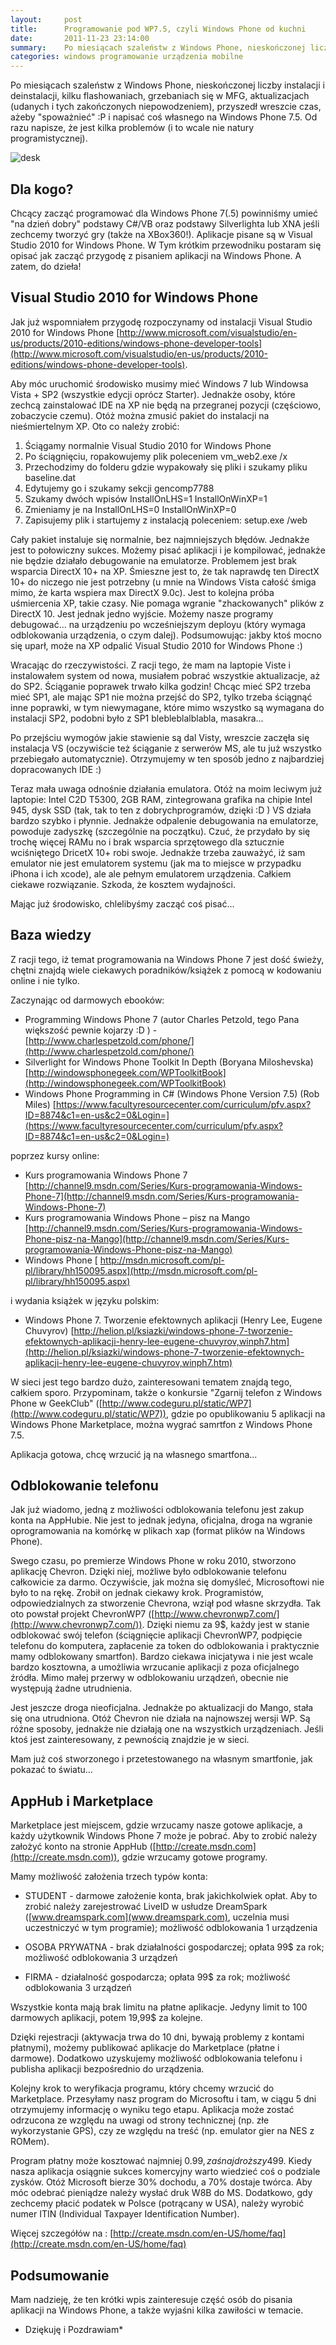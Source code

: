 ```yaml
---
layout:     post
title:      Programowanie pod WP7.5, czyli Windows Phone od kuchni
date:       2011-11-23 23:14:00
summary:    Po miesiącach szaleństw z Windows Phone, nieskończonej liczby instalacji i deinstalacji, kilku flashowaniach, grzebaniach się w MFG, aktualizacjach (udanych i tych zakończonych niepowodzeniem), przyszedł wreszcie czas, ażeby "spoważnieć"  — P i napisać coś własnego na Windows Phone 7.5. Od razu napisz...
categories: windows programowanie urządzenia mobilne
---
```




Po miesiącach szaleństw z Windows Phone, nieskończonej liczby instalacji i deinstalacji, kilku flashowaniach, grzebaniach się w MFG, aktualizacjach (udanych i tych zakończonych niepowodzeniem), przyszedł wreszcie czas, ażeby "spoważnieć" :P i napisać coś własnego na Windows Phone 7.5. Od razu napisze, że jest kilka problemów (i to wcale nie natury programistycznej).



![desk](https://raw.githubusercontent.com/djfoxer/djfoxer.github.io/master/_img/2011-11-23-_159_/g_-_608x405_-_-_28713x20150107205731_0.jpg)





## Dla kogo?



Chcący zacząć programować dla Windows Phone 7(.5) powinniśmy umieć "na dzień dobry" podstawy C#/VB oraz podstawy Silverlighta lub XNA jeśli zechcemy tworzyć gry (także na XBox360!). Aplikacje pisane są w Visual Studio 2010 for Windows Phone. W Tym krótkim przewodniku postaram się opisać jak zacząć przygodę z pisaniem aplikacji na Windows Phone. A zatem, do dzieła!




## Visual Studio 2010 for Windows Phone



Jak już wspomniałem przygodę rozpoczynamy od instalacji Visual Studio 2010 for Windows Phone [http://www.microsoft.com/visualstudio/en-us/products/2010-editions/windows-phone-developer-tools](http://www.microsoft.com/visualstudio/en-us/products/2010-editions/windows-phone-developer-tools). 

Aby móc uruchomić środowisko musimy mieć Windows 7  lub Windowsa Vista + SP2 (wszystkie edycji oprócz Starter). Jednakże osoby, które zechcą zainstalować IDE na XP nie będą na przegranej pozycji (częściowo, zobaczycie czemu). Otóż można zmusić pakiet do instalacji na nieśmiertelnym XP. Oto co należy zrobić:
 
1. Ściągamy normalnie Visual Studio 2010 for Windows Phone
2. Po ściągnięciu, ropakowujemy plik poleceniem vm_web2.exe /x
3. Przechodzimy do folderu gdzie wypakowały się pliki i szukamy pliku baseline.dat
4. Edytujemy go i szukamy sekcji gencomp7788
5. Szukamy dwóch wpisów 
InstallOnLHS=1
InstallOnWinXP=1
6. Zmieniamy je na 
InstallOnLHS=0
InstallOnWinXP=0
7. Zapisujemy plik i startujemy z instalacją poleceniem: setup.exe /web

Cały pakiet instaluje się normalnie, bez najmniejszych błędów. Jednakże jest to połowiczny sukces. Możemy pisać aplikacji i je kompilować, jednakże nie będzie działało debugowanie na emulatorze. Problemem jest brak wsparcia DirectX 10+ na XP. Śmieszne jest to, że tak naprawdę ten DirectX 10+ do niczego nie jest potrzebny (u mnie na Windows Vista całość śmiga mimo, że karta wspiera max DirectX 9.0c). Jest to kolejna próba uśmiercenia XP, takie czasy. Nie pomaga wgranie "zhackowanych" plików z DirectX 10. Jest jednak jedno wyjście. Możemy nasze programy debugować... na urządzeniu po wcześniejszym deployu (który wymaga odblokowania urządzenia, o czym dalej). Podsumowując: jakby ktoś mocno się uparł, może na XP odpalić Visual Studio 2010 for Windows Phone :)

Wracając do rzeczywistości. Z racji tego, że mam na laptopie Viste i instalowałem system od nowa, musiałem pobrać wszystkie aktualizacje, aż do SP2. Ściąganie poprawek trwało kilka godzin! Chcąc mieć SP2 trzeba mieć SP1, ale mając SP1 nie można przejść do SP2, tylko trzeba ściągnąć inne poprawki, w tym niewymagane, które mimo wszystko są wymagana do instalacji SP2, podobni było z SP1 blebleblalblabla, masakra... 

Po przejściu wymogów jakie stawienie są dal Visty, wreszcie zaczęła się instalacja VS (oczywiście też ściąganie z serwerów MS, ale tu już wszystko przebiegało automatycznie). Otrzymujemy w ten sposób jedno z najbardziej dopracowanych IDE :)

Teraz mała uwaga odnośnie działania emulatora. Otóż na moim leciwym już laptopie: Intel C2D T5300, 2GB RAM, zintegrowana grafika na chipie Intel 945, dysk SSD (tak, tak to ten z dobrychprogramów, dzięki :D ) VS działa bardzo szybko i płynnie. Jednakże odpalenie debugowania na emulatorze, powoduje zadyszkę (szczególnie na początku). Czuć, że przydało by się trochę więcej RAMu no i brak wsparcia sprzętowego dla sztucznie wciśniętego DricetX 10+ robi swoje. Jednakże trzeba zauważyć, iż sam emulator nie jest emulatorem systemu (jak ma to miejsce w przypadku iPhona i ich xcode), ale ale pełnym emulatorem urządzenia. Całkiem ciekawe rozwiązanie. Szkoda, że kosztem wydajności.

Mając już środowisko, chlelibyśmy zacząć coś pisać...




## Baza wiedzy



Z racji tego, iż temat programowania na Windows Phone 7 jest dość świeży, chętni znajdą wiele ciekawych poradników/książek z pomocą w kodowaniu online i nie tylko. 

Zaczynając od darmowych ebooków:
- Programming Windows Phone 7 (autor Charles Petzold, tego Pana większość pewnie kojarzy :D ) - [http://www.charlespetzold.com/phone/](http://www.charlespetzold.com/phone/)
- Silverlight for Windows Phone Toolkit In Depth (Boryana Miloshevska) [http://windowsphonegeek.com/WPToolkitBook](http://windowsphonegeek.com/WPToolkitBook)
- Windows Phone Programming in C# (Windows Phone Version 7.5) (Rob Miles) [https://www.facultyresourcecenter.com/curriculum/pfv.aspx?ID=8874&c1=en-us&c2=0&Login=](https://www.facultyresourcecenter.com/curriculum/pfv.aspx?ID=8874&c1=en-us&c2=0&Login=)

poprzez kursy online:
- Kurs programowania Windows Phone 7 
[http://channel9.msdn.com/Series/Kurs-programowania-Windows-Phone-7](http://channel9.msdn.com/Series/Kurs-programowania-Windows-Phone-7)
- Kurs programowania Windows Phone – pisz na Mango
[http://channel9.msdn.com/Series/Kurs-programowania-Windows-Phone-pisz-na-Mango](http://channel9.msdn.com/Series/Kurs-programowania-Windows-Phone-pisz-na-Mango)
- Windows Phone 
[ http://msdn.microsoft.com/pl-pl/library/hh150095.aspx](http://msdn.microsoft.com/pl-pl/library/hh150095.aspx)

i wydania książek w języku polskim:
- Windows Phone 7. Tworzenie efektownych aplikacji (Henry Lee, Eugene Chuvyrov) [http://helion.pl/ksiazki/windows-phone-7-tworzenie-efektownych-aplikacji-henry-lee-eugene-chuvyrov,winph7.htm](http://helion.pl/ksiazki/windows-phone-7-tworzenie-efektownych-aplikacji-henry-lee-eugene-chuvyrov,winph7.htm)

W sieci jest tego bardzo dużo, zainteresowani tematem znajdą tego, całkiem sporo. Przypominam, także o konkursie "Zgarnij telefon z Windows Phone w GeekClub" ([http://www.codeguru.pl/static/WP7](http://www.codeguru.pl/static/WP7)), gdzie po opublikowaniu 5 aplikacji na Windows Phone Marketplace, można wygrać samrtfon z Windows Phone 7.5.

Aplikacja gotowa, chcę wrzucić ją na własnego smartfona...




## Odblokowanie telefonu



Jak już wiadomo, jedną z możliwości odblokowania telefonu jest zakup konta na AppHubie. Nie jest to jednak jedyna, oficjalna, droga na wgranie oprogramowania na komórkę w plikach xap (format plików na Windows Phone). 

Swego czasu, po premierze Windows Phone w roku 2010, stworzono aplikację Chevron. Dzięki niej, możliwe było odblokowanie telefonu całkowicie za darmo. Oczywiście, jak można się domyśleć, Microsoftowi nie było to na rękę. Zrobił on jednak ciekawy krok. Programistów, odpowiedzialnych za stworzenie Chevrona, wziął pod własne skrzydła. Tak oto powstał projekt ChevronWP7 ([http://www.chevronwp7.com/](http://www.chevronwp7.com/)). Dzięki niemu za 9$, każdy jest w stanie odblokować swój telefon (ściągnięcie aplikacji ChevronWP7, podpięcie telefonu do komputera, zapłacenie za token do odblokowania i  praktycznie mamy odblokowany smartfon). Bardzo ciekawa inicjatywa i nie jest wcale bardzo kosztowna, a umożliwia wrzucanie aplikacji z poza oficjalnego źródła. Mimo małej przerwy w odblokowaniu urządzeń, obecnie nie występują żadne utrudnienia.

Jest jeszcze droga nieoficjalna. Jednakże po aktualizacji do Mango, stała się ona utrudniona. Otóż Chevron nie działa na najnowszej wersji WP. Są różne sposoby, jednakże nie działają one na wszystkich urządzeniach. Jeśli ktoś jest zainteresowany, z pewnością znajdzie je w sieci.

Mam już coś stworzonego i przetestowanego na własnym smartfonie, jak pokazać to światu...




## AppHub i Marketplace




Marketplace jest miejscem, gdzie wrzucamy nasze gotowe aplikacje, a każdy użytkownik Windows Phone 7 może je pobrać. Aby to zrobić należy założyć konto na stronie AppHub ([http://create.msdn.com](http://create.msdn.com)), gdzie wrzucamy gotowe programy.

Mamy możliwość założenia trzech typów konta:

- STUDENT - darmowe założenie konta, brak jakichkolwiek opłat. Aby to zrobić należy zarejestrować LiveID w usłudze DreamSpark ([www.dreamspark.com](www.dreamspark.com), uczelnia musi uczestniczyć w tym programie);  możliwość odblokowania 1 urządzenia

- OSOBA PRYWATNA - brak działalności gospodarczej; opłata 99$ za rok; możliwość odblokowania 3 urządzeń

- FIRMA - działalność gospodarcza; opłata 99$ za rok; możliwość odblokowania 3 urządzeń

Wszystkie konta mają brak limitu na płatne aplikacje. Jedyny limit to 100 darmowych aplikacji, potem 19,99$ za kolejne.

Dzięki rejestracji (aktywacja trwa do 10 dni, bywają problemy z kontami płatnymi), możemy publikować aplikacje do Marketplace (płatne i darmowe). Dodatkowo uzyskujemy możliwość odblokowania telefonu i publisha aplikacji bezpośrednio do urządzenia.

Kolejny krok to weryfikacja programu, który chcemy wrzucić do Marketplace. Przesyłamy nasz program do Microsoftu i tam, w ciągu 5 dni otrzymujemy informację o wyniku tego etapu. Aplikacja może zostać odrzucona ze względu na uwagi od strony technicznej (np. złe wykorzystanie GPS), czy ze względu na treść (np. emulator gier na NES z ROMem).

Program płatny może kosztować najmniej 0.99$, zaś najdroższy 499$.
Kiedy nasza aplikacja osiągnie sukces komercyjny warto wiedzieć coś o podziale zysków. Otóż Microsoft bierze 30% dochodu, a 70% dostaje twórca. Aby móc odebrać pieniądze należy wysłać druk W8B do MS. Dodatkowo, gdy zechcemy płacić podatek w Polsce (potrącany w USA), należy wyrobić numer ITIN (Individual Taxpayer Identification Number).

Więcej szczegółów na : [http://create.msdn.com/en-US/home/faq](http://create.msdn.com/en-US/home/faq)







##  Podsumowanie 



Mam nadzieję, że ten krótki wpis zainteresuje część osób do pisania aplikacji na Windows Phone, a także wyjaśni kilka zawiłości w temacie.

 * Dziękuję i Pozdrawiam* 